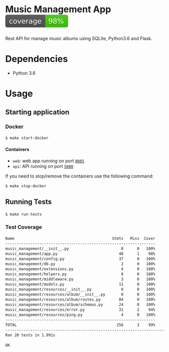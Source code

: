 # Music Management App![](coverage.svg)
Rest API for manage music albums using SQLite, Python3.6 and Flask.


# Dependencies
* Python 3.6

# Usage

## Starting application 

### Docker
```bash
$ make start-docker
```

#### Containers
   * `web`: web app running on port [`8085`](http://localhost:8085)
   * `api`: API running on port [`5000`](http://localhost:5000)

If you need to stop/remove the containers use the following command:
```bash
$ make stop-docker
```

## Running Tests

```bash
$ make run-tests
```

### Test Coverage
```text
Name                                           Stmts   Miss  Cover
------------------------------------------------------------------
music_management/__init__.py                       0      0   100%
music_management/app.py                           48      1    98%
music_management/config.py                        37      0   100%
music_management/db.py                             2      0   100%
music_management/extensions.py                     4      0   100%
music_management/helpers.py                        8      0   100%
music_management/middleware.py                     3      0   100%
music_management/models.py                        11      0   100%
music_management/resources/__init__.py             0      0   100%
music_management/resources/album/__init__.py       0      0   100%
music_management/resources/album/routes.py        84      0   100%
music_management/resources/album/schemas.py       24      0   100%
music_management/resources/error.py               31      2    94%
music_management/resources/ping.py                 4      0   100%
------------------------------------------------------------------
TOTAL                                            256      3    99%
----------------------------------------------------------------------
Ran 20 tests in 1.991s

OK
```
